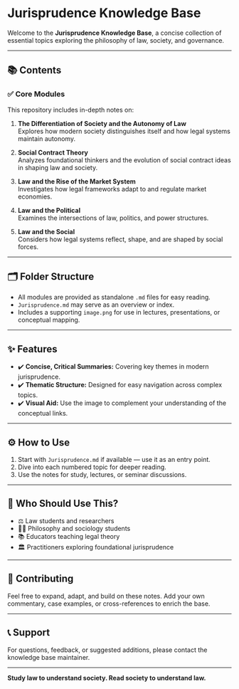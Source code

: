 # Jurisprudence Knowledge Base

Welcome to the **Jurisprudence Knowledge Base**, a concise collection of essential topics exploring the philosophy of law, society, and governance.

---

## 📚 **Contents**

### ✅ **Core Modules**
This repository includes in-depth notes on:

1. **The Differentiation of Society and the Autonomy of Law**  
   Explores how modern society distinguishes itself and how legal systems maintain autonomy.

2. **Social Contract Theory**  
   Analyzes foundational thinkers and the evolution of social contract ideas in shaping law and society.

3. **Law and the Rise of the Market System**  
   Investigates how legal frameworks adapt to and regulate market economies.

4. **Law and the Political**  
   Examines the intersections of law, politics, and power structures.

5. **Law and the Social**  
   Considers how legal systems reflect, shape, and are shaped by social forces.

---

## 🗂️ **Folder Structure**

- All modules are provided as standalone `.md` files for easy reading.
- `Jurisprudence.md` may serve as an overview or index.
- Includes a supporting `image.png` for use in lectures, presentations, or conceptual mapping.

---

## ✨ **Features**

- ✔️ **Concise, Critical Summaries:** Covering key themes in modern jurisprudence.
- ✔️ **Thematic Structure:** Designed for easy navigation across complex topics.
- ✔️ **Visual Aid:** Use the image to complement your understanding of the conceptual links.

---

## ⚙️ **How to Use**

1. Start with `Jurisprudence.md` if available — use it as an entry point.
2. Dive into each numbered topic for deeper reading.
3. Use the notes for study, lectures, or seminar discussions.

---

## 📌 **Who Should Use This?**

- ⚖️ Law students and researchers
- 🧑‍🏫 Philosophy and sociology students
- 📚 Educators teaching legal theory
- 🏛️ Practitioners exploring foundational jurisprudence

---

## 🤝 **Contributing**

Feel free to expand, adapt, and build on these notes. Add your own commentary, case examples, or cross-references to enrich the base.

---

## 📞 **Support**

For questions, feedback, or suggested additions, please contact the knowledge base maintainer.

---

**Study law to understand society. Read society to understand law.**
